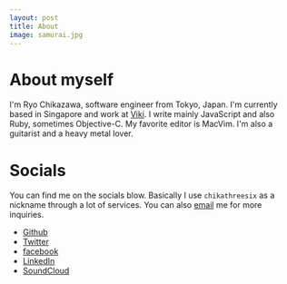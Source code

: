 ```yaml
---
layout: post
title: About
image: samurai.jpg
---
```


# About myself

I\'m Ryo Chikazawa, software engineer from Tokyo, Japan. I\'m currently based in Singapore and work at [Viki](http://www.viki.com/). I write mainly JavaScript and also Ruby, sometimes Objective-C. My favorite editor is MacVim. I\'m also a guitarist and a heavy metal lover.

# Socials
You can find me on the socials blow. Basically I use `chikathreesix` as a nickname through a lot of services. You can also [email](mailto:chikathreesix@gmail.com) me for more inquiries.

- [Github](https://github.com/chikathreesix)
- [Twitter](https://twitter.com/chikathreesix)
- [facebook](https://www.facebook.com/ryo.chikazawa)
- [LinkedIn](https://www.linkedin.com/pub/ryo-chikazawa/49/337/15)
- [SoundCloud](https://soundcloud.com/chikathreesix)
